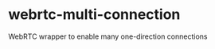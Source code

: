 webrtc-multi-connection
=======================

WebRTC wrapper to enable many one-direction connections
